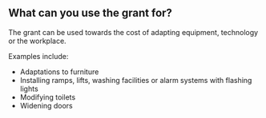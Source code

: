 ##  What can you use the grant for?

The grant can be used towards the cost of adapting equipment, technology or
the workplace.

Examples include:

  * Adaptations to furniture 
  * Installing ramps, lifts, washing facilities or alarm systems with flashing lights 
  * Modifying toilets 
  * Widening doors 
